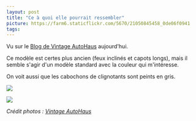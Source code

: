 ```yaml
---
layout: post
title: "Ce à quoi elle pourrait ressembler"
picture: https://farm6.staticflickr.com/5670/21050845458_0de06f0941
tags:
---
```


Vu sur le [Blog de Vintage AutoHaus](http://vintage-autohaus.skynetblogs.be/archive/2015/09/08/so-cal-news-8496050.html) aujourd'hui.

Ce modèle est certes plus ancien (feux inclinés et capots longs), mais il semble s'agir d'un modèle standard avec la couleur qui m'intéresse.

On voit aussi que les cabochons de clignotants sont peints en gris.

![](http://static.skynetblogs.be/media/48367/4210776928.JPG)

![](http://static.skynetblogs.be/media/48367/1975234240.JPG)

*Crédit photos : [Vintage AutoHaus](http://vintage-autohaus.skynetblogs.be)*
